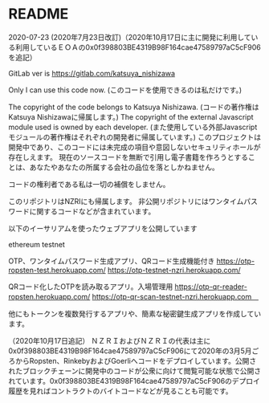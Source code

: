 # README

2020-07-23 (2020年7月23日改訂)（2020年10月17日に主に開発に利用している利用しているＥＯＡの0x0f398803BE4319B98F164cae47589797aC5cF906を追記）


GitLab ver is https://gitlab.com/katsuya_nishizawa

Only I can use this code now. (このコードを使用できるのは私だけです。)

The copyright of the code belongs to Katsuya Nishizawa. (コードの著作権はKatsuya Nishizawaに帰属します。)
The copyright of the external Javascript module used is owned by each developer. (また使用している外部Javascriptモジュールの著作権はそれぞれの開発者に帰属しています。)
このプロジェクトは開発中であり、このコードには未完成の項目や意図しないセキュリティホールが存在しえます。 現在のソースコードを無断で引用し電子書籍を作ろうとすることは、あなたやあなたの所属する会社の品位を落としかねません。

コードの権利者である私は一切の補償をしません。


このリポジトリはNZRIにも帰属します。
非公開リポジトリにはワンタイムパスワードに関するコードなどが含まれています。


以下のイーサリアムを使ったウェブアプリを公開しています

ethereum testnet 

OTP、ワンタイムパスワード生成アプリ、QRコード生成機能付き
https://otp-ropsten-test.herokuapp.com/
https://otp-testnet-nzri.herokuapp.com/

QRコード化したOTPを読み取るアプリ。入場管理用
https://otp-qr-reader-ropsten.herokuapp.com/
https://otp-qr-scan-testnet-nzri.herokuapp.com　


他にもトークンを複数発行するアプリや、簡素な秘密鍵生成アプリを作成しています。

（2020年10月17日追記）
ＮＺＲＩおよびＮＺＲＩの代表は主に0x0f398803BE4319B98F164cae47589797aC5cF906にて2020年の3月5月ごろからRopsten、RinkebyおよびGoerliへコードをデプロイしています。公開されたブロックチェーンに開発中のコードが公衆に向けて閲覧可能な状態で公開されています。0x0f398803BE4319B98F164cae47589797aC5cF906のデプロイ履歴を見ればコントラクトのバイトコードなどが見ることも可能です。

